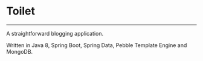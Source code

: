 # Toilet
---
A straightforward blogging application.

Written in Java 8, Spring Boot, Spring Data, Pebble Template Engine and MongoDB.
